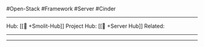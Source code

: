 #Open-Stack #Framework #Server #Cinder
___
Hub: [[🎯 +Smolit-Hub]]
Project Hub: [[🎯 +Server Hub]]
Related: 
___
___

